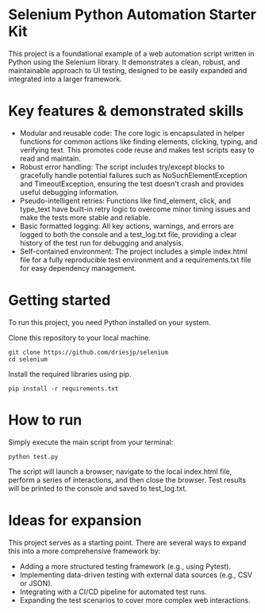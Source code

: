 # Selenium Python Automation Starter Kit

This project is a foundational example of a web automation script written in Python using the Selenium library. It demonstrates a clean, robust, and maintainable approach to UI testing, designed to be easily expanded and integrated into a larger framework.

# Key features & demonstrated skills

  - Modular and reusable code: The core logic is encapsulated in helper functions for common actions like finding elements, clicking, typing, and verifying text. This promotes code reuse and makes test scripts easy to read and maintain.
  - Robust error handling: The script includes try/except blocks to gracefully handle potential failures such as NoSuchElementException and TimeoutException, ensuring the test doesn't crash and provides useful debugging information.
  - Pseudo-intelligent retries: Functions like find_element, click, and type_text have built-in retry logic to overcome minor timing issues and make the tests more stable and reliable.
  - Basic formatted logging: All key actions, warnings, and errors are logged to both the console and a test_log.txt file, providing a clear history of the test run for debugging and analysis.
  - Self-contained environment: The project includes a simple index.html file for a fully reproducible test environment and a requirements.txt file for easy dependency management.

# Getting started

To run this project, you need Python installed on your system.

  Clone this repository to your local machine.
```
git clone https://github.com/driesjp/selenium
cd selenium
```
   
Install the required libraries using pip.
    
```
pip install -r requirements.txt
```

# How to run

Simply execute the main script from your terminal:
```
python test.py
```

The script will launch a browser, navigate to the local index.html file, perform a series of interactions, and then close the browser. Test results will be printed to the console and saved to test_log.txt.

# Ideas for expansion

This project serves as a starting point.
There are several ways to expand this into a more comprehensive framework by:
  - Adding a more structured testing framework (e.g., using Pytest).
  - Implementing data-driven testing with external data sources (e.g., CSV or JSON).
  - Integrating with a CI/CD pipeline for automated test runs.
  - Expanding the test scenarios to cover more complex web interactions.
